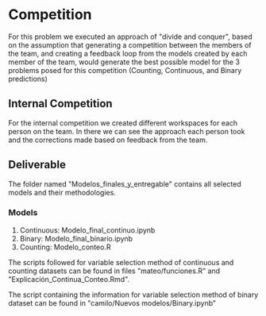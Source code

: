 # Competition

For this problem we executed an approach of "divide and conquer", based on the assumption that generating a competition between the members of the team, and creating a feedback loop from the models created by each member of the team, would generate the best possible model for the 3 problems posed for this competition (Counting, Continuous, and Binary predictions)

## Internal Competition

For the internal competition we created different workspaces for each person on the team. In there we can see the approach each person took and the corrections made based on feedback from the team.

## Deliverable

The folder named "Modelos_finales_y_entregable" contains all selected models and their methodologies.

### Models

1. Continuous: Modelo_final_continuo.ipynb
2. Binary: Modelo_final_binario.ipynb
3. Counting: Modelo_conteo.R

The scripts followed for variable selection method of continuous and counting datasets can be found in files "mateo/funciones.R" and "Explicación_Continua_Conteo.Rmd".

The script containing the information for variable selection method of binary dataset can be found in "camilo/Nuevos modelos/Binary.ipynb"
